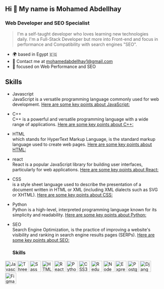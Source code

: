 
## Hi 👋 My name is **Mohamed Abdellhay**
### Web Developer and SEO Specialist

>I'm a self-taught developer who loves learning new technologies daily. I'm a Full-Stack Developer but more into Front-end and focus in performance and Compatibility with search engines "SEO".

+ 🌍  based in Egypt :egypt:
+ 📧 Contact me at [mohamedabdellhay1@gmail.com](mailto:mohamedabdellhay1@gmail.com)
+ 🧠 focused on Web Performance and SEO

## Skills


+ Javascript
  <br />
  JavaScript is a versatile programming language commonly used for web development. [Here are some key points about JavaScript:](https://developer.mozilla.org/en-US/docs/Web/JavaScript)
- C++
  <br /> C++ is a powerful and versatile programming language with a wide range of applications. [Here are some key points about C++:](https://cplusplus.com/)
- HTML
  <br />which stands for HyperText Markup Language, is the standard markup language used to create web pages. [Here are some key points about HTML:](https://developer.mozilla.org/en-US/docs/Glossary/HTML5)
- react
  <br />React is a popular JavaScript library for building user interfaces, particularly for web applications. [Here are some key points about React:](https://react.dev/)
- CSS
  <br />is a style sheet language used to describe the presentation of a document written in HTML or XML (including XML dialects such as SVG or XHTML). [Here are some key points about CSS:](https://developer.mozilla.org/en-US/docs/Web/CSS)
- Python
  <br />Python is a high-level, interpreted programming language known for its simplicity and readability. [Here are some key points about Python:](https://www.python.org/)
- SEO
  <br/>Search Engine Optimization, is the practice of improving a website's visibility and ranking in search engine results pages (SERPs). [Here are some key points about SEO:](https://en.wikipedia.org/wiki/Search_engine_optimization)



  ### Skills

<p align="left">
<a href="https://developer.mozilla.org/en-US/docs/Web/JavaScript" target="_blank" rel="noreferrer"><img src="https://raw.githubusercontent.com/danielcranney/readme-generator/main/public/icons/skills/javascript-colored.svg" width="36" height="36" alt="Javascript" /></a>
<a href="https://threejs.org/" target="_blank" rel="noreferrer"><img src="https://global.discourse-cdn.com/standard17/uploads/threejs/original/2X/e/e4f86d2200d2d35c30f7b1494e96b9595ebc2751.png" width="36" height="36" alt="Threejs" /></a>
<a href="https://sass-lang.com/" target="_blank" rel="noreferrer"><img src="https://raw.githubusercontent.com/danielcranney/readme-generator/main/public/icons/skills/sass-colored.svg" width="36" height="36" alt="Sass" /></a>
<a href="https://developer.mozilla.org/en-US/docs/Glossary/HTML5" target="_blank" rel="noreferrer"><img src="https://raw.githubusercontent.com/danielcranney/readme-generator/main/public/icons/skills/html5-colored.svg" width="36" height="36" alt="HTML5" /></a>
<a href="https://reactjs.org/" target="_blank" rel="noreferrer"><img src="https://raw.githubusercontent.com/danielcranney/readme-generator/main/public/icons/skills/react-colored.svg" width="36" height="36" alt="React" /></a>
<a href="https://www.python.org/" target="_blank" rel="noreferrer"><img src="https://raw.githubusercontent.com/danielcranney/readme-generator/main/public/icons/skills/python-colored.svg" width="36" height="36" alt="Python" /></a>
<a href="https://www.w3.org/TR/CSS/#css" target="_blank" rel="noreferrer"><img src="https://raw.githubusercontent.com/danielcranney/readme-generator/main/public/icons/skills/css3-colored.svg" width="36" height="36" alt="CSS3" /></a>
<a href="https://redux.js.org/" target="_blank" rel="noreferrer"><img src="https://raw.githubusercontent.com/danielcranney/readme-generator/main/public/icons/skills/redux-colored.svg" width="36" height="36" alt="Redux" /></a>
<a href="https://nodejs.org/en/" target="_blank" rel="noreferrer"><img src="https://raw.githubusercontent.com/danielcranney/readme-generator/main/public/icons/skills/nodejs-colored.svg" width="36" height="36" alt="NodeJS" /></a>
<a href="https://expressjs.com/" target="_blank" rel="noreferrer"><img src="https://raw.githubusercontent.com/danielcranney/readme-generator/main/public/icons/skills/express-colored.svg" width="36" height="36" alt="Express" /></a>
<a href="https://www.postgresql.org/" target="_blank" rel="noreferrer"><img src="https://raw.githubusercontent.com/danielcranney/readme-generator/main/public/icons/skills/postgresql-colored.svg" width="36" height="36" alt="PostgreSQL" /></a>
<a href="https://www.djangoproject.com/" target="_blank" rel="noreferrer"><img src="https://raw.githubusercontent.com/danielcranney/readme-generator/main/public/icons/skills/django-colored.svg" width="36" height="36" alt="Django" /></a>
<a href="https://www.figma.com/" target="_blank" rel="noreferrer"><img src="https://raw.githubusercontent.com/danielcranney/readme-generator/main/public/icons/skills/figma-colored.svg" width="36" height="36" alt="Figma" /></a>
</p>

